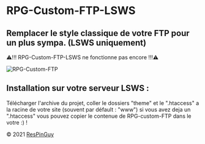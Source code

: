 # RPG-Custom-FTP-LSWS
## Remplacer le style classique de votre FTP pour un plus sympa. (LSWS uniquement)

⚠!!! RPG-Custom-FTP-LSWS ne fonctionne pas encore !!!⚠

![RPG-Custom-FTP](http://respinguy.tk/logo-img-theme/image/RPG-custom-FTP-*.png)

## Installation sur votre serveur LSWS :

Télécharger l'archive du projet, coller le dossiers "theme" et le ".htaccess" a la racine de votre site (souvent par défault : "www")
si vous avez deja un ".htaccess" vous pouvez copier le contenue de RPG-custom-FTP dans le votre :) !

&copy; 2021 [ResPinGuy](http://respinguy.tk)
